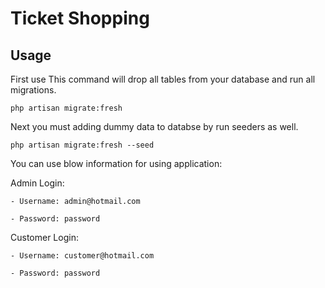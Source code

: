 

# Ticket Shopping

## Usage

First use This command will drop all tables from your database and run all migrations.

```
php artisan migrate:fresh
```
Next you must adding dummy data to databse by run seeders as well.

```
php artisan migrate:fresh --seed
```


You can use blow information for using application:

Admin Login:
```
- Username: admin@hotmail.com

- Password: password
```

Customer Login:

```
- Username: customer@hotmail.com

- Password: password
```
